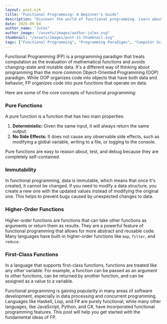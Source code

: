```yaml
---
layout: post.njk
title: "Functional Programming: A Beginner's Guide"
description: "Discover the world of functional programming. Learn about pure functions, immutability, and higher-order functions in this introductory guide."
date: 2025-09-04
author_name: "Jules"
author_image: "/assets/images/author-jules.svg"
thumbnail: "/assets/images/post-11-thumbnail.svg"
tags: ["Functional Programming", "Programming Paradigms", "Computer Science"]
---
```


Functional Programming (FP) is a programming paradigm that treats computation as the evaluation of mathematical functions and avoids changing-state and mutable data. It's a different way of thinking about programming than the more common Object-Oriented Programming (OOP) paradigm. While OOP organizes code into objects that have both data and behavior, FP organizes code into pure functions that operate on data.

Here are some of the core concepts of functional programming:

### Pure Functions

A pure function is a function that has two main properties:
1.  **Deterministic:** Given the same input, it will always return the same output.
2.  **No Side Effects:** It does not cause any observable side effects, such as modifying a global variable, writing to a file, or logging to the console.

Pure functions are easy to reason about, test, and debug because they are completely self-contained.

### Immutability

In functional programming, data is immutable, which means that once it's created, it cannot be changed. If you need to modify a data structure, you create a new one with the updated values instead of modifying the original one. This helps to prevent bugs caused by unexpected changes to data.

### Higher-Order Functions

Higher-order functions are functions that can take other functions as arguments or return them as results. They are a powerful feature of functional programming that allows for more abstract and reusable code. Many languages have built-in higher-order functions like `map`, `filter`, and `reduce`.

### First-Class Functions

In a language that supports first-class functions, functions are treated like any other variable. For example, a function can be passed as an argument to other functions, can be returned by another function, and can be assigned as a value to a variable.

Functional programming is gaining popularity in many areas of software development, especially in data processing and concurrent programming. Languages like Haskell, Lisp, and F# are purely functional, while many other languages, like JavaScript, Python, and C#, have incorporated functional programming features. This post will help you get started with the fundamental ideas of FP.
